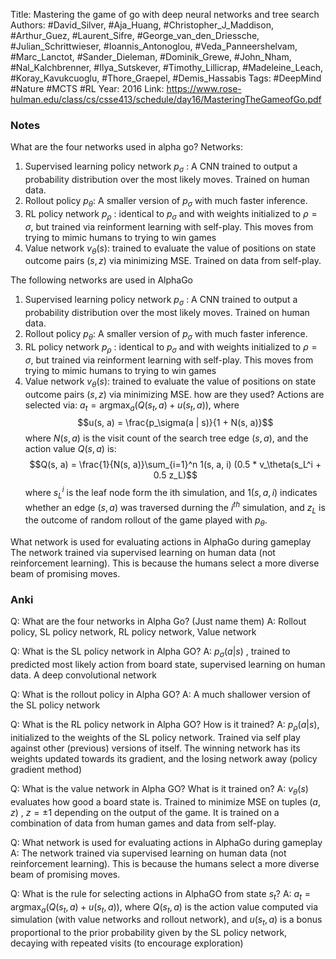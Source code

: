 Title: Mastering the game of go with deep neural networks and tree search
Authors: #David_Silver, #Aja_Huang, #Christopher_J_Maddison, #Arthur_Guez, #Laurent_Sifre, #George_van_den_Driessche, #Julian_Schrittwieser, #Ioannis_Antonoglou, #Veda_Panneershelvam, #Marc_Lanctot, #Sander_Dieleman, #Dominik_Grewe, #John_Nham, #Nal_Kalchbrenner, #Ilya_Sutskever, #Timothy_Lillicrap, #Madeleine_Leach, #Koray_Kavukcuoglu, #Thore_Graepel, #Demis_Hassabis
Tags:  #DeepMind  #Nature #MCTS #RL
Year: 2016
Link: https://www.rose-hulman.edu/class/cs/csse413/schedule/day16/MasteringTheGameofGo.pdf


### Notes 

What are the four networks used in alpha go? 
Networks:
1. Supervised learning policy network $p_\sigma$ : A CNN trained to output a probability distribution over  the most likely moves. Trained on human data.
2. Rollout policy $p_\theta$: A smaller version of $p_\sigma$ with much faster inference.
3. RL policy network $p_\rho$ : identical to $p_\sigma$ and with weights initialized to $\rho = \sigma$, but trained via reinforment learning with self-play. This moves from trying to mimic humans to trying to win games
4. Value network $v_{\theta}(s)$: trained to evaluate the value of positions on state outcome pairs $(s, z)$  via minimizing MSE. Trained on data from self-play.

The following networks are used in AlphaGo
1. Supervised learning policy network $p_\sigma$ : A CNN trained to output a probability distribution over  the most likely moves. Trained on human data.
2. Rollout policy $p_\theta$: A smaller version of $p_\sigma$ with much faster inference.
3. RL policy network $p_\rho$ : identical to $p_\sigma$ and with weights initialized to $\rho = \sigma$, but trained via reinforment learning with self-play. This moves from trying to mimic humans to trying to win games
4. Value network $v_{\theta}(s)$: trained to evaluate the value of positions on state outcome pairs $(s, z)$  via minimizing MSE.
how are they used?
Actions are selected via: $a_t = \text{argmax}_{a} (Q(s_t, a) + u(s_t, a))$, where
$$u(s, a) = \frac{p_\sigma(a | s)}{1 + N(s, a)}$$
where $N(s, a)$ is the visit count of the search tree edge $(s, a)$, and the action value $Q(s, a)$ is:
$$Q(s, a) = \frac{1}{N(s, a)}\sum_{i=1}^n 1(s, a, i) (0.5 * v_\theta(s_L^i + 0.5 z_L)$$
where $s_L^i$ is the leaf node form the ith simulation, and $1(s, a, i)$ indicates whether an edge $(s, a)$ was traversed durning the $i^{th}$ simulation, and $z_L$ is the outcome of random rollout of the game played with $p_\theta$. 


What network is used for evaluating actions in AlphaGo during gameplay 
The network trained via supervised learning on human data (not reinforcement learning). This is because the humans select a more diverse beam of promising moves. 

### Anki

Q: What are the four networks in Alpha Go? (Just name them)
A: Rollout policy, SL policy network, RL policy network, Value network
<!--ID: 1684543385498-->


Q: What is the SL policy network in Alpha GO?
A: $p_\sigma(a | s)$ , trained to predicted most likely action from board state, supervised learning on human data. A deep convolutional network
<!--ID: 1684543385505-->


Q: What is the rollout policy in Alpha GO?
A:  A much shallower version of the SL policy network
<!--ID: 1684543385507-->


Q: What is the RL policy network in Alpha GO? How is it trained?
A: $p_\rho(a | s)$, initialized to the weights of the SL policy network. Trained via self play against other (previous) versions of itself. The winning network has its weights updated towards its gradient, and the losing network away (policy gradient method)
<!--ID: 1684543385510-->


Q: What is the value network in Alpha GO? What is it trained on?
A: $v_\theta(s)$ evaluates how good a board state is. Trained to minimize MSE on tuples $(a, z)$ , $z = \pm 1$ depending on the output of the game. It is trained on a combination of data from human games and data from self-play.
<!--ID: 1684543385512-->


Q: What network is used for evaluating actions in AlphaGo during gameplay 
A: The network trained via supervised learning on human data (not reinforcement learning). This is because the humans select a more diverse beam of promising moves. 
<!--ID: 1684543385515-->


Q: What is the rule for selecting actions in AlphaGO from state $s_t$?
A: $a_t = \text{argmax}_a( Q(s_t, a) + u(s_t, a))$, where $Q(s_t, a)$ is the action value computed via simulation (with value networks and rollout network), and $u(s_t, a)$ is a bonus proportional to the prior probability given by the SL policy network, decaying with repeated visits (to encourage exploration)
<!--ID: 1684543385518-->
